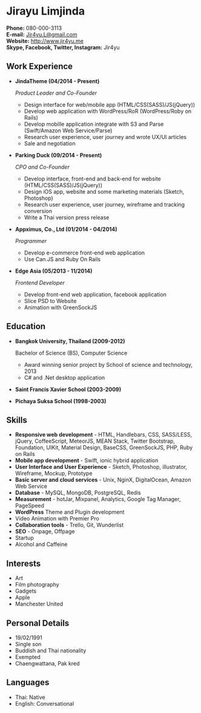 # Jirayu Limjinda

**Phone:** 080-000-3113 <br/> **E-mail:** Jir4yu.L@gmail.com <br/> **Website:** http://www.jir4yu.me <br/> **Skype, Facebook, Twitter, Instagram:** Jir4yu

## Work Experience

* **JindaTheme (04/2014 - Present)**

    *Product Leader and Co-Founder*

    * Design interface for web/mobile app (HTML/CSS(SASS)/JS(jQuery))
    * Develop web application with WordPress/RoR (WordPress/Roby on Rails)
    * Develop mobille application integrate with S3 and Parse (Swift/Amazon Web Service/Parse)
    * Research user experience, user journey and wrote UX/UI articles
    * Sale and negotiation


* **Parking Duck (09/2014 - Present)**

  *CPO and Co-Founder*

  * Develop interface, front-end and back-end for website (HTML/CSS(SASS)/JS(jQuery))
  * Design iOS app, website and some marketing materials (Sketch, Photoshop)
  * Research user experience, user journey, wireframe and tracking conversion
  * Write a Thai version press release


* **Appximus, Co., Ltd (01/2014 - 04/2014)**

  *Programmer*

  * Develop e-commerce front-end web application
  * Use Can.JS and Ruby On Rails


* **Edge Asia (05/2013 - 11/2014)**

  *Frontend Developer*

  * Develop front-end web application, facebook application
  * Slice PSD to Website
  * Animation with GreenSockJS

## Education

* **Bangkok University, Thailand (2009-2012)**

  Bachelor of Science (BS), Computer Science
  * Award winning senior project by School of science and technology, 2013
  * C# and .Net desktop application


* **Saint Francis Xavier School (2003-2009)**
* **Pichaya Suksa School (1998-2003)**

## Skills

* **Responsive web development** - HTML, Handlebars, CSS, SASS/LESS, jQuery, CoffeeScript, MeteorJS, MEAN Stack, Twitter Bootstrap, Foundation, UIKit, Material Design, BaseCSS, GreenSockJS, PHP, Ruby on Rails
* **Mobile app development** - Swift, ionic hybrid application
* **User Interface and User Experience** - Sketch, Photoshop, illustrator, Wireframe, Mockup, Prototype
* **Basic server and cloud services** - Unix, NginX, DigitalOcean, Amazon Web Service
* **Database** - MySQL, MongoDB, PostgreSQL, Redis
* **Measurement** - hotJar, Mixpanel, Analytics, Google Tag Manager, PageSpeed
* **WordPress** Theme and Plugin development
* Video Animation with Premier Pro
* **Collaboration tools** - Trello, Git, Wunderlist
* **SEO** - Onpage, Offpage
* Startup
* Alcohol and Caffeine

## Interests

* Art
* Film photography
* Gadgets
* Apple
* Manchester United

## Personal Details

* 19/02/1991
* Single son
* Buddish and Thai nationality
* Exempted
* Chaengwattana, Pak kred

## Languages

* Thai: Native
* English: Conversational

